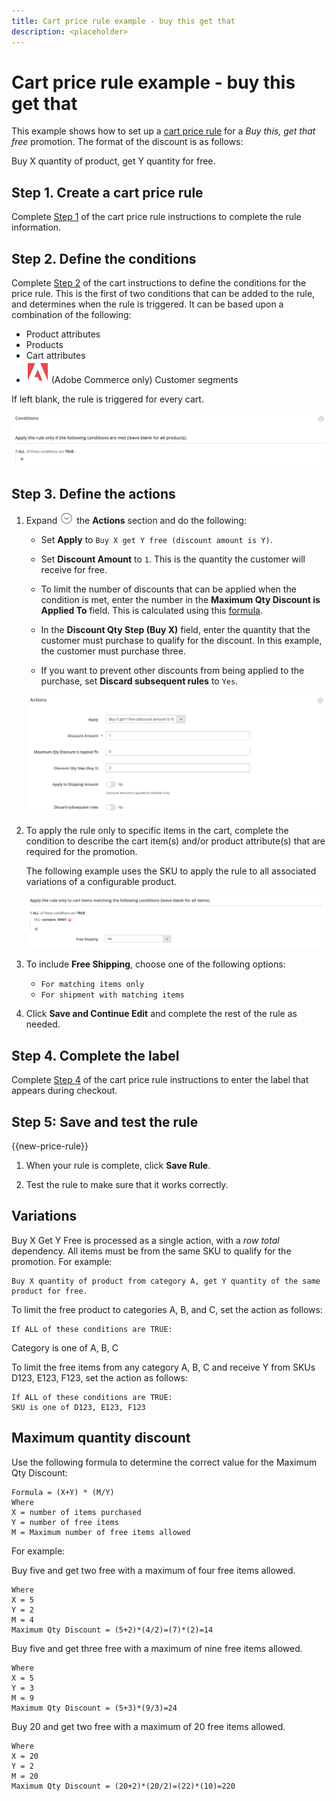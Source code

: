 ```yaml
---
title: Cart price rule example - buy this get that
description: <placeholder>
---
```

# Cart price rule example - buy this get that

This example shows how to set up a [cart price rule](price-rules-cart.md) for a _Buy this, get that free_ promotion. The format of the discount is as follows:

Buy X quantity of product, get Y quantity for free.

## Step 1. Create a cart price rule

Complete [Step 1](price-rules-cart.md) of the cart price rule instructions to complete the rule information.

## Step 2. Define the conditions

Complete [Step 2](price-rules-cart.md) of the cart instructions to define the conditions for the price rule. This is the first of two conditions that can be added to the rule, and determines when the rule is triggered. It can be based upon a combination of the following:

- Product attributes
- Products
- Cart attributes
- ![Adobe Commerce](../assets/adobe-logo.svg) (Adobe Commerce only) Customer segments

If left blank, the rule is triggered for every cart.

![Cart price rule - condition](./assets/buy-x-get-y-condition-default.png)<!-- zoom -->

## Step 3. Define the actions

1. Expand ![Expansion selector](../assets/icon-display-expand.png) the **Actions** section and do the following:

   - Set **Apply** to `Buy X get Y free (discount amount is Y)`.

   - Set **Discount Amount** to `1`. This is the quantity the customer will receive for free.

   - To limit the number of discounts that can be applied when the condition is met, enter the number in the **Maximum Qty Discount is Applied To** field. This is calculated using this [formula](#maximum-quantity-discount).

   - In the **Discount Qty Step (Buy X)** field, enter the quantity that the customer must purchase to qualify for the discount. In this example, the customer must purchase three.

   - If you want to prevent other discounts from being applied to the purchase, set **Discard subsequent rules** to `Yes`.

   ![Cart price rule - buy 3 get 1 free](./assets/buy-3-get-1-actions.png)<!-- zoom -->

1. To apply the rule only to specific items in the cart, complete the condition to describe the cart item(s) and/or product attribute(s) that are required for the promotion.

    The following example uses the SKU to apply the rule to all associated variations of a configurable product.

    ![Cart price rule - condition for cart items](./assets/buy-3-get-1-actions-condition.png)<!-- zoom -->

1. To include **Free Shipping**, choose one of the following options:

   - `For matching items only`
   - `For shipment with matching items`

1. Click **Save and Continue Edit** and complete the rest of the rule as needed.

## Step 4. Complete the label

Complete [Step 4](price-rules-cart.md) of the cart price rule instructions to enter the label that appears during checkout.

## Step 5: Save and test the rule

{{new-price-rule}}

1. When your rule is complete, click **Save Rule**.

1. Test the rule to make sure that it works correctly.

## Variations

Buy X Get Y Free is processed as a single action, with a _row total_ dependency. All items must be from the same SKU to qualify for the promotion. For example:

    Buy X quantity of product from category A, get Y quantity of the same product for free.

To limit the free product to categories A, B, and C, set the action as follows:

    If ALL of these conditions are TRUE:
   Category is one of A, B, C

To limit the free items from any category A, B, C and receive Y from SKUs D123, E123, F123, set the action as follows:

    If ALL of these conditions are TRUE:
    SKU is one of D123, E123, F123

## Maximum quantity discount

Use the following formula to determine the correct value for the Maximum Qty Discount:

    Formula = (X+Y) * (M/Y)
    Where
    X = number of items purchased
    Y = number of free items
    M = Maximum number of free items allowed

For example:

Buy five and get two free with a maximum of four free items allowed.

    Where
    X = 5
    Y = 2
    M = 4
    Maximum Qty Discount = (5+2)*(4/2)=(7)*(2)=14

Buy five and get three free with a maximum of nine free items allowed.

    Where
    X = 5
    Y = 3
    M = 9
    Maximum Qty Discount = (5+3)*(9/3)=24

Buy 20 and get two free with a maximum of 20 free items allowed.

    Where
    X = 20
    Y = 2
    M = 20
    Maximum Qty Discount = (20+2)*(20/2)=(22)*(10)=220

